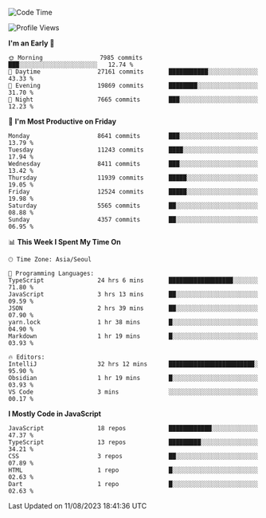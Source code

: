 <!--START_SECTION:waka-->
![Code Time](http://img.shields.io/badge/Code%20Time-5%2C310%20hrs%2033%20mins-blue)

![Profile Views](http://img.shields.io/badge/Profile%20Views-0-blue)

**I'm an Early 🐤** 

```text
🌞 Morning                7985 commits        ███░░░░░░░░░░░░░░░░░░░░░░   12.74 % 
🌆 Daytime                27161 commits       ███████████░░░░░░░░░░░░░░   43.33 % 
🌃 Evening                19869 commits       ████████░░░░░░░░░░░░░░░░░   31.70 % 
🌙 Night                  7665 commits        ███░░░░░░░░░░░░░░░░░░░░░░   12.23 % 
```
📅 **I'm Most Productive on Friday** 

```text
Monday                   8641 commits        ███░░░░░░░░░░░░░░░░░░░░░░   13.79 % 
Tuesday                  11243 commits       ████░░░░░░░░░░░░░░░░░░░░░   17.94 % 
Wednesday                8411 commits        ███░░░░░░░░░░░░░░░░░░░░░░   13.42 % 
Thursday                 11939 commits       █████░░░░░░░░░░░░░░░░░░░░   19.05 % 
Friday                   12524 commits       █████░░░░░░░░░░░░░░░░░░░░   19.98 % 
Saturday                 5565 commits        ██░░░░░░░░░░░░░░░░░░░░░░░   08.88 % 
Sunday                   4357 commits        ██░░░░░░░░░░░░░░░░░░░░░░░   06.95 % 
```


📊 **This Week I Spent My Time On** 

```text
🕑︎ Time Zone: Asia/Seoul

💬 Programming Languages: 
TypeScript               24 hrs 6 mins       ██████████████████░░░░░░░   71.80 % 
JavaScript               3 hrs 13 mins       ██░░░░░░░░░░░░░░░░░░░░░░░   09.59 % 
JSON                     2 hrs 39 mins       ██░░░░░░░░░░░░░░░░░░░░░░░   07.90 % 
yarn.lock                1 hr 38 mins        █░░░░░░░░░░░░░░░░░░░░░░░░   04.90 % 
Markdown                 1 hr 19 mins        █░░░░░░░░░░░░░░░░░░░░░░░░   03.93 % 

🔥 Editors: 
IntelliJ                 32 hrs 12 mins      ████████████████████████░   95.90 % 
Obsidian                 1 hr 19 mins        █░░░░░░░░░░░░░░░░░░░░░░░░   03.93 % 
VS Code                  3 mins              ░░░░░░░░░░░░░░░░░░░░░░░░░   00.17 % 
```

**I Mostly Code in JavaScript** 

```text
JavaScript               18 repos            ████████████░░░░░░░░░░░░░   47.37 % 
TypeScript               13 repos            █████████░░░░░░░░░░░░░░░░   34.21 % 
CSS                      3 repos             ██░░░░░░░░░░░░░░░░░░░░░░░   07.89 % 
HTML                     1 repo              █░░░░░░░░░░░░░░░░░░░░░░░░   02.63 % 
Dart                     1 repo              █░░░░░░░░░░░░░░░░░░░░░░░░   02.63 % 
```




 Last Updated on 11/08/2023 18:41:36 UTC
<!--END_SECTION:waka-->

